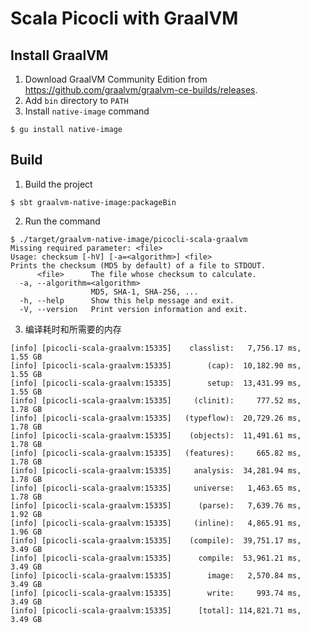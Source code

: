 Scala Picocli with GraalVM
========

## Install GraalVM

1. Download GraalVM Community Edition from https://github.com/graalvm/graalvm-ce-builds/releases.
2. Add `bin` directory to `PATH`
3. Install `native-image` command
  ```
  $ gu install native-image
  ```

## Build

1. Build the project
  ```
  $ sbt graalvm-native-image:packageBin
  ```
2. Run the command
  ```
  $ ./target/graalvm-native-image/picocli-scala-graalvm
  Missing required parameter: <file>
  Usage: checksum [-hV] [-a=<algorithm>] <file>
  Prints the checksum (MD5 by default) of a file to STDOUT.
        <file>      The file whose checksum to calculate.
    -a, --algorithm=<algorithm>
                    MD5, SHA-1, SHA-256, ...
    -h, --help      Show this help message and exit.
    -V, --version   Print version information and exit.
  ```
3. 编译耗时和所需要的内存
```
[info] [picocli-scala-graalvm:15335]    classlist:   7,756.17 ms,  1.55 GB
[info] [picocli-scala-graalvm:15335]        (cap):  10,182.90 ms,  1.55 GB
[info] [picocli-scala-graalvm:15335]        setup:  13,431.99 ms,  1.55 GB
[info] [picocli-scala-graalvm:15335]     (clinit):     777.52 ms,  1.78 GB
[info] [picocli-scala-graalvm:15335]   (typeflow):  20,729.26 ms,  1.78 GB
[info] [picocli-scala-graalvm:15335]    (objects):  11,491.61 ms,  1.78 GB
[info] [picocli-scala-graalvm:15335]   (features):     665.82 ms,  1.78 GB
[info] [picocli-scala-graalvm:15335]     analysis:  34,281.94 ms,  1.78 GB
[info] [picocli-scala-graalvm:15335]     universe:   1,463.65 ms,  1.78 GB
[info] [picocli-scala-graalvm:15335]      (parse):   7,639.76 ms,  1.92 GB
[info] [picocli-scala-graalvm:15335]     (inline):   4,865.91 ms,  1.96 GB
[info] [picocli-scala-graalvm:15335]    (compile):  39,751.17 ms,  3.49 GB
[info] [picocli-scala-graalvm:15335]      compile:  53,961.21 ms,  3.49 GB
[info] [picocli-scala-graalvm:15335]        image:   2,570.84 ms,  3.49 GB
[info] [picocli-scala-graalvm:15335]        write:     993.74 ms,  3.49 GB
[info] [picocli-scala-graalvm:15335]      [total]: 114,821.71 ms,  3.49 GB
```